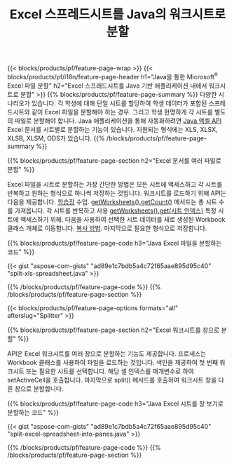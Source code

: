 ﻿---
title: Excel 스프레드시트를 Java의 워크시트로 분할
url: /ko/java/splitter/
description: Java Excel 라이브러리를 사용하여 Microsoft Excel 파일을 여러 문서로 분할하는 방법을 설명하는 Java 소스 코드
---
{{< blocks/products/pf/feature-page-wrap >}}
{{< blocks/products/pf/i18n/feature-page-header h1="Java을 통한 Microsoft<sup>&reg;</sup> Excel 파일 분할" h2="Excel 스프레드시트를 Java 기반 애플리케이션 내에서 워크시트로 분할" >}}
{{% blocks/products/pf/feature-page-summary %}}
다양한 시나리오가 있습니다. 각 학생에 대해 단일 시트를 할당하여 학생 데이터가 포함된 스프레드시트와 같이 Excel 파일을 분할해야 하는 경우. 그리고 학생 현명하게 각 시트를 별도의 파일로 분할해야 합니다. Java 애플리케이션을 통해 자동화하려면 [Java 엑셀 API](/cells/java/) Excel 문서를 시트별로 분할하는 기능이 있습니다. 지원되는 형식에는 XLS, XLSX, XLSB, XLSM, ODS가 있습니다. 
{{% /blocks/products/pf/feature-page-summary %}}

{{% blocks/products/pf/feature-page-section h2="Excel 문서를 여러 파일로 분할" %}}

Excel 파일을 시트로 분할하는 가장 간단한 방법은 모든 시트에 액세스하고 각 시트를 반복하고 원하는 형식으로 하나씩 저장하는 것입니다. 워크시트를 로드하기 위해 API는 다음을 제공합니다. [학습장](https://apireference.aspose.com/cells/java/com.aspose.cells/Workbook) 수업. [getWorksheets().getCount()](https://apireference.aspose.com/cells/java/com.aspose.cells/worksheetcollection#Count) 메서드는 총 시트 수를 가져옵니다. 각 시트를 반복하고 사용 [getWorksheets().get(시트 인덱스)](https://apireference.aspose.com/cells/java/com.aspose.cells/worksheetcollection#get) 특정 시트에 액세스하기 위해. 다음을 사용하여 선택한 시트 데이터를 새로 생성된 Workbook 클래스 개체로 이동합니다. [복사 방법](https://apireference.aspose.com/cells/java/com.aspose.cells/workbook#copy(com.aspose.cells.Workbook)). 마지막으로 필요한 형식으로 저장합니다.

{{% blocks/products/pf/feature-page-code h3="Java Excel 파일을 분할하는 코드" %}}

{{< gist "aspose-com-gists" "ad89e1c7bdb5a4c72f65aae895d95c40" "split-xls-spreadsheet.java" >}}

{{% /blocks/products/pf/feature-page-code %}}
{{% /blocks/products/pf/feature-page-section %}}

{{< blocks/products/pf/feature-page-options formats="all" afterslug="Splitter" >}}

{{% blocks/products/pf/feature-page-section h2="Excel 워크시트를 창으로 분할" %}}

API은 Excel 워크시트를 여러 창으로 분할하는 기능도 제공합니다. 프로세스는 Workbook 클래스를 사용하여 파일을 로드하는 것입니다. 색인을 제공하여 첫 번째 워크시트 또는 필요한 시트를 선택합니다. 해당 셀 인덱스를 매개변수로 하여 setActiveCell을 호출합니다. 마지막으로 split() 메서드를 호출하여 워크시트 창을 다른 창으로 분할합니다.

{{% blocks/products/pf/feature-page-code h3="Java Excel 시트를 창 보기로 분할하는 코드" %}}

{{< gist "aspose-com-gists" "ad89e1c7bdb5a4c72f65aae895d95c40" "split-excel-spreadsheet-into-panes.java" >}}

{{% /blocks/products/pf/feature-page-code %}}
{{% /blocks/products/pf/feature-page-section %}}